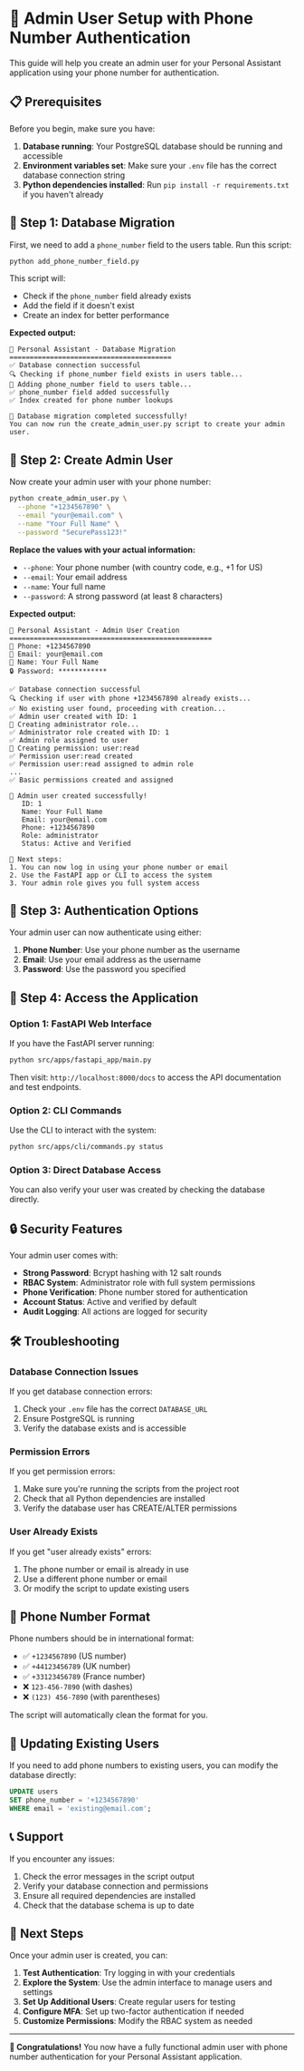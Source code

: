 # 🚀 Admin User Setup with Phone Number Authentication

This guide will help you create an admin user for your Personal Assistant application using your phone number for authentication.

## 📋 Prerequisites

Before you begin, make sure you have:

1. **Database running**: Your PostgreSQL database should be running and accessible
2. **Environment variables set**: Make sure your `.env` file has the correct database connection string
3. **Python dependencies installed**: Run `pip install -r requirements.txt` if you haven't already

## 🔧 Step 1: Database Migration

First, we need to add a `phone_number` field to the users table. Run this script:

```bash
python add_phone_number_field.py
```

This script will:

- Check if the `phone_number` field already exists
- Add the field if it doesn't exist
- Create an index for better performance

**Expected output:**

```
🚀 Personal Assistant - Database Migration
========================================
✅ Database connection successful
🔍 Checking if phone_number field exists in users table...
🔧 Adding phone_number field to users table...
✅ phone_number field added successfully
✅ Index created for phone number lookups

🎯 Database migration completed successfully!
You can now run the create_admin_user.py script to create your admin user.
```

## 👤 Step 2: Create Admin User

Now create your admin user with your phone number:

```bash
python create_admin_user.py \
  --phone "+1234567890" \
  --email "your@email.com" \
  --name "Your Full Name" \
  --password "SecurePass123!"
```

**Replace the values with your actual information:**

- `--phone`: Your phone number (with country code, e.g., +1 for US)
- `--email`: Your email address
- `--name`: Your full name
- `--password`: A strong password (at least 8 characters)

**Expected output:**

```
🚀 Personal Assistant - Admin User Creation
==================================================
📱 Phone: +1234567890
📧 Email: your@email.com
👤 Name: Your Full Name
🔒 Password: ************

✅ Database connection successful
🔍 Checking if user with phone +1234567890 already exists...
✅ No existing user found, proceeding with creation...
✅ Admin user created with ID: 1
🔧 Creating administrator role...
✅ Administrator role created with ID: 1
✅ Admin role assigned to user
🔧 Creating permission: user:read
✅ Permission user:read created
✅ Permission user:read assigned to admin role
...
✅ Basic permissions created and assigned

🎉 Admin user created successfully!
   ID: 1
   Name: Your Full Name
   Email: your@email.com
   Phone: +1234567890
   Role: administrator
   Status: Active and Verified

🎯 Next steps:
1. You can now log in using your phone number or email
2. Use the FastAPI app or CLI to access the system
3. Your admin role gives you full system access
```

## 🔐 Step 3: Authentication Options

Your admin user can now authenticate using either:

1. **Phone Number**: Use your phone number as the username
2. **Email**: Use your email address as the username
3. **Password**: Use the password you specified

## 🚀 Step 4: Access the Application

### Option 1: FastAPI Web Interface

If you have the FastAPI server running:

```bash
python src/apps/fastapi_app/main.py
```

Then visit: `http://localhost:8000/docs` to access the API documentation and test endpoints.

### Option 2: CLI Commands

Use the CLI to interact with the system:

```bash
python src/apps/cli/commands.py status
```

### Option 3: Direct Database Access

You can also verify your user was created by checking the database directly.

## 🔒 Security Features

Your admin user comes with:

- **Strong Password**: Bcrypt hashing with 12 salt rounds
- **RBAC System**: Administrator role with full system permissions
- **Phone Verification**: Phone number stored for authentication
- **Account Status**: Active and verified by default
- **Audit Logging**: All actions are logged for security

## 🛠️ Troubleshooting

### Database Connection Issues

If you get database connection errors:

1. Check your `.env` file has the correct `DATABASE_URL`
2. Ensure PostgreSQL is running
3. Verify the database exists and is accessible

### Permission Errors

If you get permission errors:

1. Make sure you're running the scripts from the project root
2. Check that all Python dependencies are installed
3. Verify the database user has CREATE/ALTER permissions

### User Already Exists

If you get "user already exists" errors:

1. The phone number or email is already in use
2. Use a different phone number or email
3. Or modify the script to update existing users

## 📱 Phone Number Format

Phone numbers should be in international format:

- ✅ `+1234567890` (US number)
- ✅ `+44123456789` (UK number)
- ✅ `+33123456789` (France number)
- ❌ `123-456-7890` (with dashes)
- ❌ `(123) 456-7890` (with parentheses)

The script will automatically clean the format for you.

## 🔄 Updating Existing Users

If you need to add phone numbers to existing users, you can modify the database directly:

```sql
UPDATE users
SET phone_number = '+1234567890'
WHERE email = 'existing@email.com';
```

## 📞 Support

If you encounter any issues:

1. Check the error messages in the script output
2. Verify your database connection and permissions
3. Ensure all required dependencies are installed
4. Check that the database schema is up to date

## 🎯 Next Steps

Once your admin user is created, you can:

1. **Test Authentication**: Try logging in with your credentials
2. **Explore the System**: Use the admin interface to manage users and settings
3. **Set Up Additional Users**: Create regular users for testing
4. **Configure MFA**: Set up two-factor authentication if needed
5. **Customize Permissions**: Modify the RBAC system as needed

---

**🎉 Congratulations!** You now have a fully functional admin user with phone number authentication for your Personal Assistant application.
